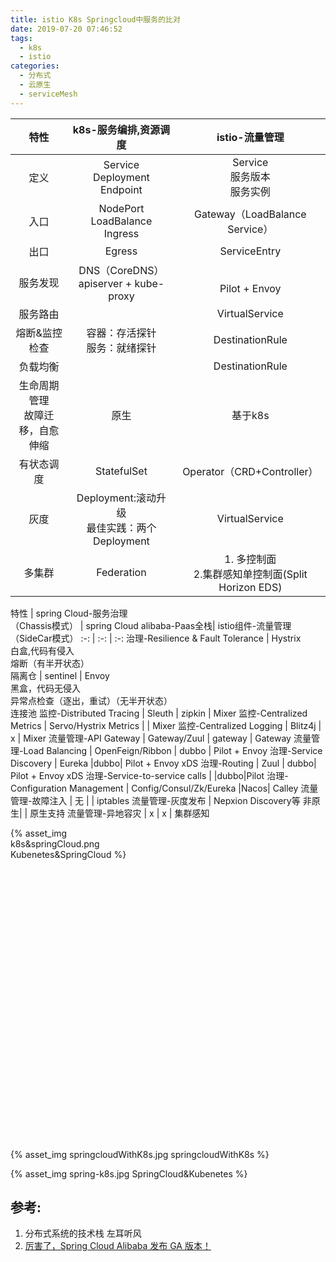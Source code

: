 ```yaml
---
title: istio K8s Springcloud中服务的比对
date: 2019-07-20 07:46:52
tags: 
  - k8s
  - istio
categories:  
  - 分布式
  - 云原生
  - serviceMesh  
---
```



特性 | k8s-服务编排,资源调度 | istio-流量管理
:-: | :-: | :-: 
定义 |  Service<br> Deployment<br> Endpoint | Service<br> 服务版本 <br> 服务实例
入口 |  NodePort<br> LoadBalance<br> Ingress | Gateway（LoadBalance Service）
出口 |  Egress | ServiceEntry
服务发现 |  DNS（CoreDNS）<br> apiserver + kube-proxy |  <br>Pilot + Envoy
服务路由|   | VirtualService
熔断&监控检查 | 容器：存活探针<br>服务：就绪探针 |  DestinationRule
负载均衡 | | DestinationRule
生命周期管理<br>故障迁移，自愈<br>伸缩 | 原生| 基于k8s 
有状态调度| StatefulSet  | Operator（CRD+Controller）
灰度| Deployment:滚动升级<br>最佳实践：两个Deployment | VirtualService
多集群 | Federation  | 1. 多控制面<br> 2.集群感知单控制面(Split Horizon EDS) 





特性 | spring Cloud-服务治理<br>（Chassis模式） | spring Cloud alibaba-Paas全栈| istio组件-流量管理<br>（SideCar模式）
:-: | :-: | :-: 
治理-Resilience & Fault Tolerance | Hystrix <br> 白盒,代码有侵入<br>熔断（有半开状态） <br>隔离仓 | sentinel  | Envoy<br>黑盒，代码无侵入<br> 异常点检查（逐出，重试）（无半开状态）<br>连接池 
监控-Distributed Tracing          | Sleuth | zipkin | Mixer 
监控-Centralized Metrics          | Servo/Hystrix Metrics | | Mixer
监控-Centralized Logging          | Blitz4j | x | Mixer
流量管理-API Gateway              | Gateway/Zuul | gateway | Gateway
流量管理-Load Balancing           | OpenFeign/Ribbon  | dubbo | Pilot + Envoy
治理-Service Discovery           | Eureka  |dubbo| Pilot + Envoy xDS
治理-Routing                     | Zuul | dubbo| Pilot + Envoy xDS
治理-Service-to-service calls    |   |dubbo|Pilot
治理-Configuration Management    | Config/Consul/Zk/Eureka |Nacos| Calley
流量管理-故障注入                 | 无 |  | iptables
流量管理-灰度发布                 | Nepxion Discovery等 非原生| | 原生支持
流量管理-异地容灾                 | x | x |  集群感知

<!-- more -->

<div style="width:200px; height:500px;">
  {% asset_img   k8s&springCloud.png  Kubenetes&SpringCloud  %}
</div>

 {% asset_img   springcloudWithK8s.jpg  springcloudWithK8s %}

 {% asset_img   spring-k8s.jpg  SpringCloud&Kubenetes %}

 



## 参考:
1. 分布式系统的技术栈 左耳听风
2. [厉害了，Spring Cloud Alibaba 发布 GA 版本！](https://blog.csdn.net/zl1zl2zl3/article/details/89790643)


